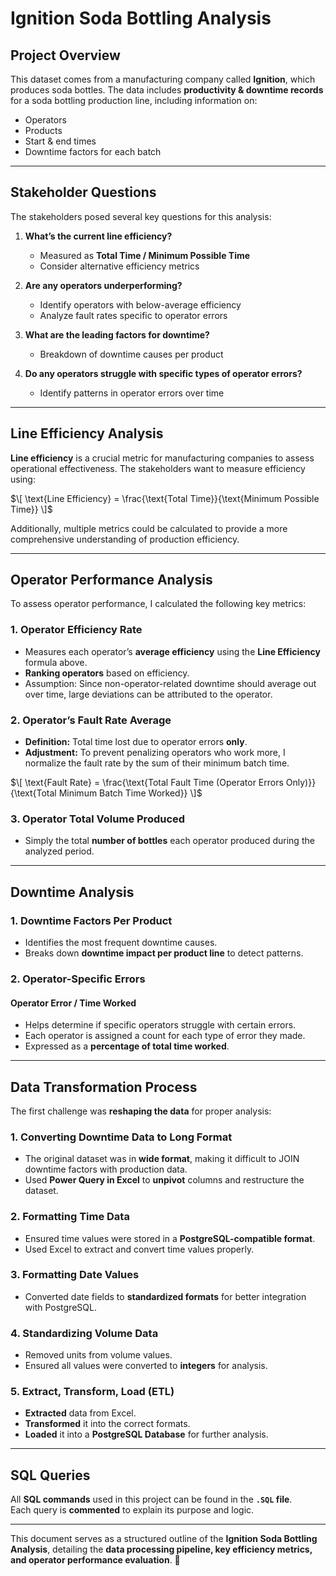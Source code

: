 # Ignition Soda Bottling Analysis

## Project Overview

This dataset comes from a manufacturing company called **Ignition**, which produces soda bottles. The data includes **productivity & downtime records** for a soda bottling production line, including information on:

- Operators  
- Products  
- Start & end times  
- Downtime factors for each batch  

---

## **Stakeholder Questions**
The stakeholders posed several key questions for this analysis:

1. **What’s the current line efficiency?**  
   - Measured as **Total Time / Minimum Possible Time**  
   - Consider alternative efficiency metrics  

2. **Are any operators underperforming?**  
   - Identify operators with below-average efficiency  
   - Analyze fault rates specific to operator errors  

3. **What are the leading factors for downtime?**  
   - Breakdown of downtime causes per product  

4. **Do any operators struggle with specific types of operator errors?**  
   - Identify patterns in operator errors over time  

---

## **Line Efficiency Analysis**
**Line efficiency** is a crucial metric for manufacturing companies to assess operational effectiveness. The stakeholders want to measure efficiency using:  

$\[
\text{Line Efficiency} = \frac{\text{Total Time}}{\text{Minimum Possible Time}}
\]$

Additionally, multiple metrics could be calculated to provide a more comprehensive understanding of production efficiency.

---

## **Operator Performance Analysis**
To assess operator performance, I calculated the following key metrics:

### **1. Operator Efficiency Rate**
- Measures each operator’s **average efficiency** using the **Line Efficiency** formula above.
- **Ranking operators** based on efficiency.  
- Assumption: Since non-operator-related downtime should average out over time, large deviations can be attributed to the operator.  

### **2. Operator’s Fault Rate Average**
- **Definition:** Total time lost due to operator errors **only**.
- **Adjustment:** To prevent penalizing operators who work more, I normalize the fault rate by the sum of their minimum batch time.

$\[
\text{Fault Rate} = \frac{\text{Total Fault Time (Operator Errors Only)}}{\text{Total Minimum Batch Time Worked}}
\]$

### **3. Operator Total Volume Produced**
- Simply the total **number of bottles** each operator produced during the analyzed period.

---

## **Downtime Analysis**
### **1. Downtime Factors Per Product**
- Identifies the most frequent downtime causes.  
- Breaks down **downtime impact per product line** to detect patterns.  

### **2. Operator-Specific Errors**
#### **Operator Error / Time Worked**
- Helps determine if specific operators struggle with certain errors.  
- Each operator is assigned a count for each type of error they made.  
- Expressed as a **percentage of total time worked**.  

---

## **Data Transformation Process**
The first challenge was **reshaping the data** for proper analysis:

### **1. Converting Downtime Data to Long Format**
- The original dataset was in **wide format**, making it difficult to JOIN downtime factors with production data.  
- Used **Power Query in Excel** to **unpivot** columns and restructure the dataset.

### **2. Formatting Time Data**
- Ensured time values were stored in a **PostgreSQL-compatible format**.  
- Used Excel to extract and convert time values properly.

### **3. Formatting Date Values**
- Converted date fields to **standardized formats** for better integration with PostgreSQL.

### **4. Standardizing Volume Data**
- Removed units from volume values.  
- Ensured all values were converted to **integers** for analysis.  

### **5. Extract, Transform, Load (ETL)**
- **Extracted** data from Excel.  
- **Transformed** it into the correct formats.  
- **Loaded** it into a **PostgreSQL Database** for further analysis.  

---

## **SQL Queries**
All **SQL commands** used in this project can be found in the **`.SQL` file**.  
Each query is **commented** to explain its purpose and logic.

---

This document serves as a structured outline of the **Ignition Soda Bottling Analysis**, detailing the **data processing pipeline, key efficiency metrics, and operator performance evaluation**. 🚀
